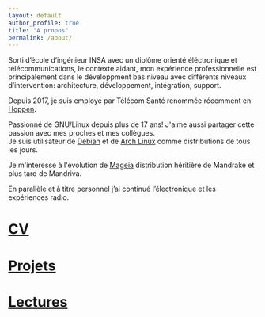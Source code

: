 ```yaml
---
layout: default
author_profile: true
title: "A propos"
permalink: /about/
---
```


Sorti d’école d’ingénieur INSA avec un diplôme orienté éléctronique et télécommunications, le contexte aidant, mon expérience professionnelle est principalement dans le développment bas niveau avec différents niveaux d’intervention: architecture, développement, intégration, support.

Depuis 2017, je suis employé par Télécom Santé renommée récemment en [Hoppen](https://www.hoppen.care/).

Passionné de GNU/Linux depuis plus de 17 ans! J'aime aussi partager cette passion avec mes proches et mes collègues.                                                                                        
Je suis utilisateur de [Debian](https://www.debian.org/) et de [Arch Linux](https://www.archlinux.org/) comme distributions de tous les jours.

Je m'interesse à l'évolution de [Mageia](https://www.mageia.org/en/) distribution héritière de Mandrake et plus tard de Mandriva.   

En parallèle et à titre personnel j’ai continué l’électronique et les expériences radio.



# [CV][link-resume]

# [Projets][link-projects]

# [Lectures][link-readings]

[link-resume]: ../resume/
[link-projects]: ../projects/projects/
[link-readings]: ../readings/readings/
